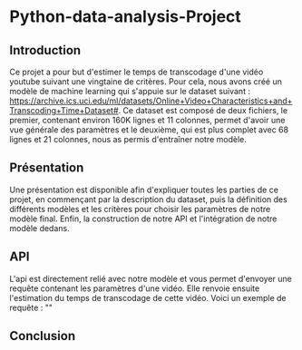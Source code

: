 # Python-data-analysis-Project
## Introduction
Ce projet a pour but d'estimer le temps de transcodage d'une vidéo youtube suivant une vingtaine de critères. Pour cela, nous avons créé un modèle de machine learning qui s'appuie sur le dataset suivant : https://archive.ics.uci.edu/ml/datasets/Online+Video+Characteristics+and+Transcoding+Time+Dataset#. Ce dataset est composé de deux fichiers, le premier, contenant environ 160K lignes et 11 colonnes, permet d'avoir une vue générale des paramètres et le deuxième, qui est plus complet avec 68 lignes et  21 colonnes, nous as permis d'entraîner notre modèle.

## Présentation

Une présentation est disponible afin d'expliquer toutes les parties de ce projet, en commençant par la description du dataset, puis la définition des différents modèles et les critères pour choisir les paramètres de notre modèle final. Enfin, la construction de notre API et l'intégration de notre modèle dedans.

## API
L'api est directement relié avec notre modèle et vous permet d'envoyer une requête contenant les paramètres d'une vidéo. Elle renvoie ensuite l'estimation du temps de transcodage de cette vidéo.
Voici un exemple de requête : ""

## Conclusion


